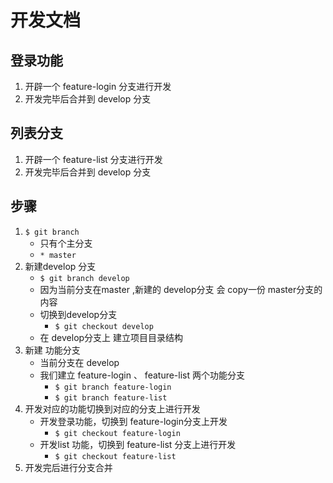 # 开发文档

## 登录功能
1. 开辟一个 feature-login 分支进行开发
2. 开发完毕后合并到 develop 分支

## 列表分支
1. 开辟一个 feature-list 分支进行开发
2. 开发完毕后合并到 develop 分支


## 步骤
1. `$ git branch`
    + 只有个主分支
    + `* master`
2. 新建develop 分支
    + `$ git branch develop`
    + 因为当前分支在master ,新建的 develop分支 会 copy一份 master分支的内容
    + 切换到develop分支
        + `$ git checkout develop`
    + 在 develop分支上 建立项目目录结构
3. 新建 功能分支
    + 当前分支在 develop
    + 我们建立 feature-login 、 feature-list 两个功能分支
        + `$ git branch feature-login`
        + `$ git branch feature-list`
4. 开发对应的功能切换到对应的分支上进行开发
    + 开发登录功能，切换到 feature-login分支上开发
        + `$ git checkout feature-login`
    + 开发list 功能，切换到 feature-list 分支上进行开发
        + `$ git checkout feature-list`
5. 开发完后进行分支合并
